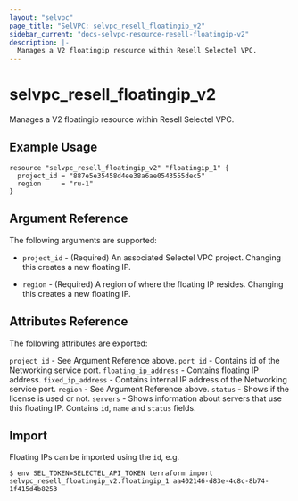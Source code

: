 ```yaml
---
layout: "selvpc"
page_title: "SelVPC: selvpc_resell_floatingip_v2"
sidebar_current: "docs-selvpc-resource-resell-floatingip-v2"
description: |-
  Manages a V2 floatingip resource within Resell Selectel VPC.
---
```


# selvpc\_resell\_floatingip_v2

Manages a V2 floatingip resource within Resell Selectel VPC.

## Example Usage

```hcl
resource "selvpc_resell_floatingip_v2" "floatingip_1" {
  project_id = "887e5e35458d4ee38a6ae0543555dec5"
  region     = "ru-1"
}
```

## Argument Reference

The following arguments are supported:

* `project_id` - (Required) An associated Selectel VPC project. Changing this
  creates a new floating IP.

* `region` - (Required) A region of where the floating IP resides. Changing this
  creates a new floating IP.

## Attributes Reference

The following attributes are exported:

`project_id` - See Argument Reference above.
`port_id` - Contains id of the Networking service port.
`floating_ip_address` - Contains floating IP address.
`fixed_ip_address` - Contains internal IP address of the Networking service port.
`region` - See Argument Reference above.
`status` - Shows if the license is used or not.
`servers` - Shows information about servers that use this floating IP. Contains
`id`, `name` and `status` fields.

## Import

Floating IPs can be imported using the `id`, e.g.

```shell
$ env SEL_TOKEN=SELECTEL_API_TOKEN terraform import selvpc_resell_floatingip_v2.floatingip_1 aa402146-d83e-4c8c-8b74-1f415d4b8253
```

